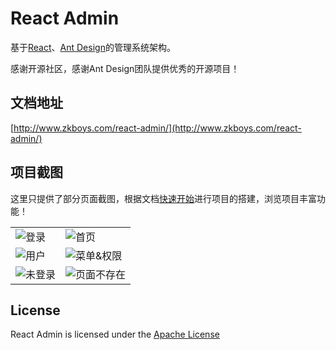 # React Admin
基于[React](https://reactjs.org)、[Ant Design](https://ant.design/)的管理系统架构。

感谢开源社区，感谢Ant Design团队提供优秀的开源项目！

## 文档地址
[http://www.zkboys.com/react-admin/](http://www.zkboys.com/react-admin/)

## 项目截图
这里只提供了部分页面截图，根据文档[快速开始](http://zkboys.com/react-admin/START.html)进行项目的搭建，浏览项目丰富功能！

<table>
    <tr>
        <td><img src="http://zkboys.github.io/react-admin/imgs/login.jpg" alt="登录"/></td>
        <td><img src="http://zkboys.github.io/react-admin/imgs/home.jpg" alt="首页"/></td>
    </tr>
    <tr>
        <td><img src="http://zkboys.github.io/react-admin/imgs/users.jpg" alt="用户"/></td>
        <td><img src="http://zkboys.github.io/react-admin/imgs/menu.jpg" alt="菜单&权限"/></td>
    </tr>
    <tr>
        <td><img src="http://zkboys.github.io/react-admin/imgs/401.jpg" alt="未登录"/></td>
        <td><img src="http://zkboys.github.io/react-admin/imgs/404.jpg" alt="页面不存在"/></td>
    </tr>
</table>

## License

React Admin is licensed under the [Apache License](https://github.com/zkboys/react-admin/blob/master/LICENSE)
